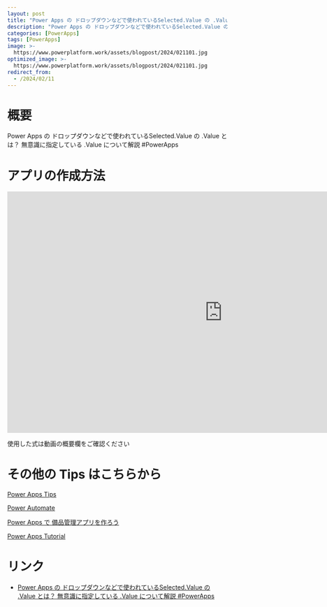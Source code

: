```yaml
---
layout: post
title: "Power Apps の ドロップダウンなどで使われているSelected.Value の .Value とは？ 無意識に指定している .Value について解説 #PowerApps"
description: "Power Apps の ドロップダウンなどで使われているSelected.Value の .Value とは？ 無意識に指定している .Value について解説 #PowerAppsを動画で分かりやすく解説"
categories: [PowerApps]
tags: [PowerApps]
image: >-
  https://www.powerplatform.work/assets/blogpost/2024/021101.jpg
optimized_image: >-
  https://www.powerplatform.work/assets/blogpost/2024/021101.jpg
redirect_from:
  - /2024/02/11
---
```



#  概要

Power Apps の ドロップダウンなどで使われているSelected.Value の .Value とは？ 無意識に指定している .Value について解説 #PowerApps


# アプリの作成方法

<iframe width="983" height="553" src="https://www.youtube.com/embed/WvqpGfbFi7w" title="YouTube video player" frameborder="0" allow="accelerometer; autoplay; clipboard-write; encrypted-media; gyroscope; picture-in-picture" allowfullscreen></iframe>


使用した式は動画の概要欄をご確認ください


# その他の Tips はこちらから

[Power Apps Tips](https://www.youtube.com/watch?v=VrAQf3JQ7yM&list=PLVhFi1fb3DqakSLVMn22DDcySXh9jtzi- )


[Power Automate](https://www.youtube.com/watch?v=-YnJYT0ASEM&list=PLVhFi1fb3Dqbzic6GieqnLFgD3aTj-eHA)


[Power Apps で 備品管理アプリを作ろう](https://www.youtube.com/playlist?list=PLVhFi1fb3DqZM3HKb8Hea6XEL96990Fyn)


[Power Apps Tutorial](https://www.youtube.com/playlist?list=PLVhFi1fb3DqalxpL974VvAJvV4iWoSbe_)


# リンク


- [Power Apps の ドロップダウンなどで使われているSelected.Value の .Value とは？ 無意識に指定している .Value について解説 #PowerApps](https://www.youtube.com/watch?v=WvqpGfbFi7w)

